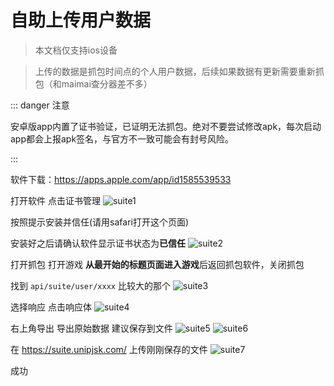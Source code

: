 # 自助上传用户数据

>  本文档仅支持ios设备

>  上传的数据是抓包时间点的个人用户数据，后续如果数据有更新需要重新抓包（和maimai查分器差不多）

::: danger 注意

安卓版app内置了证书验证，已证明无法抓包。绝对不要尝试修改apk，每次启动app都会上报apk签名，与官方不一致可能会有封号风险。

:::

软件下载：<https://apps.apple.com/app/id1585539533>

打开软件 点击证书管理
![suite1](/suite1.jpg)

按照提示安装并信任(请用safari打开这个页面)

安装好之后请确认软件显示证书状态为**已信任**
![suite2](/suite2.jpg)

打开抓包 打开游戏 **从最开始的标题页面进入游戏**后返回抓包软件，关闭抓包

找到 `api/suite/user/xxxx` 比较大的那个
![suite3](/suite3.jpg)

选择响应 点击响应体
![suite4](/suite4.jpg)

右上角导出 导出原始数据 建议保存到文件
![suite5](/suite5.jpg)
![suite6](/suite6.jpg)

在 <https://suite.unipjsk.com/> 上传刚刚保存的文件
![suite7](/suite7.jpg)

成功